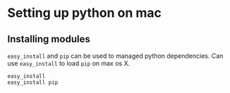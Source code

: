 # Setting up python on mac

## Installing modules

`easy_install` and `pip` can be used to managed python dependencies. Can use `easy_install` to load `pip` on max os X.

    easy_install    
    easy_install pip
